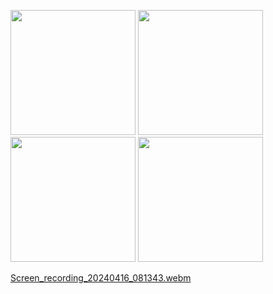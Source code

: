   <p>
    <img src="https://github.com/shitalchauhan769/cloke_flutter/assets/155465990/c6faf48d-49aa-45a3-a73a-6686404b934d" width="200"/>
    <img src="https://github.com/shitalchauhan769/cloke_flutter/assets/155465990/31414689-4620-40c1-9ac6-c1a2d8ed2641" width="200"/>
    <img src="https://github.com/shitalchauhan769/cloke_flutter/assets/155465990/46f48b0c-5b1d-446a-8fd1-6b50e30d0da2" width="200"/>
    <img src="https://github.com/shitalchauhan769/cloke_flutter/assets/155465990/6a4ae31b-1e14-4e5a-9255-12737b9ccd97" width="200"/>
  </p>

[Screen_recording_20240416_081343.webm](https://github.com/shitalchauhan769/cloke_flutter/assets/155465990/cd2187f7-1f1f-465e-b799-9aca580d0c8a)
